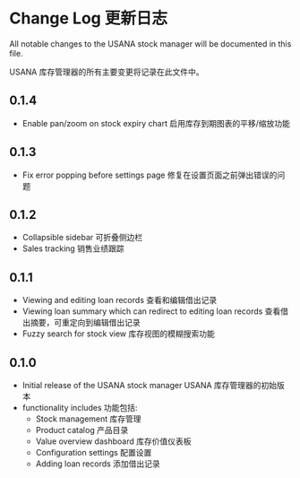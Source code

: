 # Change Log 更新日志

All notable changes to the USANA stock manager will be documented in this file.

USANA 库存管理器的所有主要变更将记录在此文件中。

## 0.1.4

- Enable pan/zoom on stock expiry chart 启用库存到期图表的平移/缩放功能

## 0.1.3

- Fix error popping before settings page 修复在设置页面之前弹出错误的问题

## 0.1.2

- Collapsible sidebar 可折叠侧边栏
- Sales tracking 销售业绩跟踪

## 0.1.1

- Viewing and editing loan records 查看和编辑借出记录
- Viewing loan summary which can redirect to editing loan records 查看借出摘要，可重定向到编辑借出记录
- Fuzzy search for stock view 库存视图的模糊搜索功能

## 0.1.0

- Initial release of the USANA stock manager USANA 库存管理器的初始版本
- functionality includes 功能包括:
  - Stock management 库存管理
  - Product catalog 产品目录
  - Value overview dashboard 库存价值仪表板
  - Configuration settings 配置设置
  - Adding loan records 添加借出记录